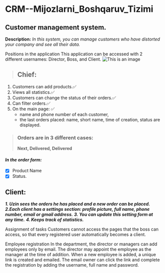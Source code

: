 # CRM--Mijozlarni_Boshqaruv_Tizimi

## Customer management system.
**Description:**
*In this system, you can manage customers who have distorted your company and see all their data.*

Positions in the application
This application can be accessed with 2 different usernames: Director, Boss, and Client.
![This is an image](http://d28k6hocvoxiuc.cloudfront.net/attachments/539/3ebbc1d8a2a43bfb5da7639c8682dafd/Django%20crm.png)
  > ## Chief:
  1. Customers can add products.:white_check_mark: 
  2. Views all statistics.:white_check_mark: 
  3. Customers can change the status of their orders.:white_check_mark: 
  4. Can filter orders.:white_check_mark: 
  5. On the main page:   :white_check_mark:
        - name and phone number of each customer,
        - the last orders placed: name, short name, time of creation, status are displayed.
> ### Orders are in 3 different cases:
>  **Next, Delivered, Delivered**
#### ***In the order form:***
  - [x] Product Name
  - [x] Status.

## Client:
  ***1. Uzin sees the orders he has placed and a new order can be placed.***
  ***2.Each client has a settings section:
         profile picture, full name, phone number, email or gmail address.***
  ***3. You can update this setting form at any time.***
  ***4. Keeps track of statistics.***

Assignment of tasks
  Customers cannot access the pages that the boss can access, so that every registered user automatically becomes a client.

 
Employee registration
In the department, the director or managers can add employees only by email. The director may appoint the employee as the manager at the time of addition. When a new employee is added, a unique link is created and emailed. The email owner can click the link and complete the registration by adding the username, full name and password.
